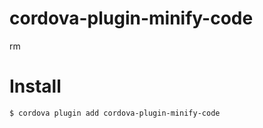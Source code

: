 # cordova-plugin-minify-code
rm
  

# Install

```
$ cordova plugin add cordova-plugin-minify-code
```
